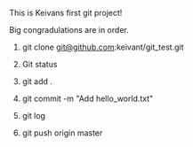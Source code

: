 This is Keivans first git project!

Big congradulations are in order. 


1. git clone git@github.com:keivant/git_test.git

2. Git status

3. git add .

3. git commit -m "Add hello_world.txt"

4. git log

5. git push origin master

